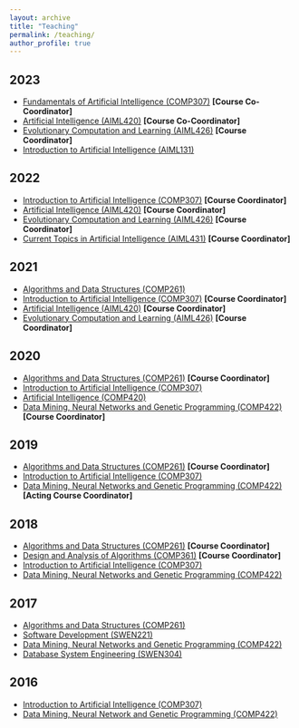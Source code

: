 ```yaml
---
layout: archive
title: "Teaching"
permalink: /teaching/
author_profile: true
---
```


## 2023

- <a href="https://www.wgtn.ac.nz/courses/comp/307/2023/offering?crn=968">Fundamentals of Artificial Intelligence (COMP307)</a> **[Course Co-Coordinator]**
- <a href="https://www.wgtn.ac.nz/courses/aiml/420/2023/offering?crn=33065">Artificial Intelligence (AIML420)</a> **[Course Co-Coordinator]**
- <a href="https://www.wgtn.ac.nz/courses/aiml/426/2023/offering?crn=33068">Evolutionary Computation and Learning (AIML426)</a> **[Course Coordinator]**
- <a href="https://www.wgtn.ac.nz/courses/aiml/131/2023/offering?crn=35047">Introduction to Artificial Intelligence (AIML131)</a>

## 2022

- <a href="https://www.wgtn.ac.nz/courses/comp/307/2022/offering?crn=968">Introduction to Artificial Intelligence (COMP307)</a> **[Course Coordinator]**
- <a href="https://www.wgtn.ac.nz/courses/aiml/420/2022/offering?crn=33065">Artificial Intelligence (AIML420)</a> **[Course Coordinator]**
- <a href="https://www.wgtn.ac.nz/courses/aiml/426/2022/offering?crn=33068">Evolutionary Computation and Learning (AIML426)</a> **[Course Coordinator]**
- <a href="https://www.wgtn.ac.nz/courses/aiml/431/2022/offering?crn=33073">Current Topics in Artificial Intelligence (AIML431)</a> **[Course Coordinator]**

## 2021

- <a href="https://www.wgtn.ac.nz/courses/comp/261/2021/offering?crn=18314">Algorithms and Data Structures (COMP261)</a>
- <a href="https://www.wgtn.ac.nz/courses/comp/307/2021/offering?crn=968">Introduction to Artificial Intelligence (COMP307)</a> **[Course Coordinator]**
- <a href="https://www.wgtn.ac.nz/courses/aiml/420/2021/offering?crn=33065">Artificial Intelligence (AIML420)</a> **[Course Coordinator]**
- <a href="https://www.wgtn.ac.nz/courses/aiml/426/2021/offering?crn=33068">Evolutionary Computation and Learning (AIML426)</a> **[Course Coordinator]**

## 2020

- <a href="http://www.victoria.ac.nz/courses/comp/261/2020/offering?crn=18314">Algorithms and Data Structures (COMP261)</a> **[Course Coordinator]**
- <a href="http://www.victoria.ac.nz/courses/comp/307/2020/offering?crn=968">Introduction to Artificial Intelligence (COMP307)</a>
- <a href="https://www.wgtn.ac.nz/courses/comp/420/2020/offering?crn=32151">Artificial Intelligence (COMP420)</a>
- <a href="https://www.victoria.ac.nz/courses/comp/422/2020/offering?crn=2324">Data Mining, Neural Networks and Genetic Programming (COMP422)</a> **[Course Coordinator]**

## 2019

- <a href="http://www.victoria.ac.nz/courses/comp/261/2019/offering?crn=18314">Algorithms and Data Structures (COMP261)</a> **[Course Coordinator]**
- <a href="http://www.victoria.ac.nz/courses/comp/307/2019/offering?crn=968">Introduction to Artificial Intelligence (COMP307)</a>
- <a href="https://www.victoria.ac.nz/courses/comp/422/2019/offering?crn=2324">Data Mining, Neural Networks and Genetic Programming (COMP422)</a> **[Acting Course Coordinator]**

## 2018

- <a href="http://www.victoria.ac.nz/courses/comp/261/2018/offering?crn=18314">Algorithms and Data Structures (COMP261)</a> **[Course Coordinator]**
- <a href="https://www.victoria.ac.nz/courses/comp/361/2018/offering?crn=26060">Design and Analysis of Algorithms (COMP361)</a> **[Course Coordinator]**
- <a href="http://www.victoria.ac.nz/courses/comp/307/2018/offering?crn=968">Introduction to Artificial Intelligence (COMP307)</a>
- <a href="https://www.victoria.ac.nz/courses/comp/422/2018/offering?crn=2324">Data Mining, Neural Networks and Genetic Programming (COMP422)</a>

## 2017

- <a href="http://www.victoria.ac.nz/courses/comp/261/2017/offering?crn=18314">Algorithms and Data Structures (COMP261)</a>
- <a href="http://www.victoria.ac.nz/courses/swen/221/2017/offering?crn=18318">Software Development (SWEN221)</a>
- <a href="https://www.victoria.ac.nz/courses/comp/422/2017/offering?crn=2324">Data Mining, Neural Networks and Genetic Programming (COMP422)</a>
- <a href="https://www.victoria.ac.nz/courses/SWEN/304/2017/offering?crn=17186">Database System Engineering (SWEN304)</a>

## 2016

- <a href="http://www.victoria.ac.nz/courses/comp/307/2016/offering?crn=968">Introduction to Artificial Intelligence (COMP307)</a>
- <a href="http://www.victoria.ac.nz/courses/comp/422/2016/offering?crn=2324">Data Mining, Neural Network and Genetic Programming (COMP422)</a>


